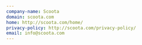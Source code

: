 ```yaml
---
company-name: Scoota
domain: scoota.com
home: http://scoota.com/home/
privacy-policy: http://scoota.com/privacy-policy/
email: info@scoota.com
---
```




